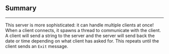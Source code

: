 ## Summary

---

This server is more sophisticated: it can handle multiple clients at once! When a client connects, it spawns a thread to communicate with the client. A client will send a string to the server and the server will send back the date or time depending on what client has asked for. This repeats until the client sends an `Exit` message.
